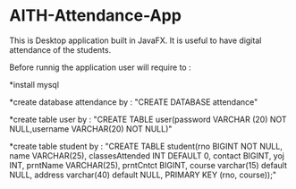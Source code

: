 # AITH-Attendance-App
This is Desktop application built in JavaFX. It is useful to have digital attendance of the students.

Before runnig the application user will require to :

*install mysql

*create database attendance by :    "CREATE DATABASE attendance"

*create table user by :  "CREATE TABLE user(password VARCHAR (20) NOT NULL,username VARCHAR(20) NOT NULL)"

*create table student by : "CREATE TABLE student(rno BIGINT NOT NULL,  name VARCHAR(25), classesAttended INT DEFAULT 0, contact BIGINT, yoj INT, prntName VARCHAR(25), prntCntct BIGINT, course varchar(15) default NULL, address varchar(40) default NULL, PRIMARY KEY (rno, course));"

